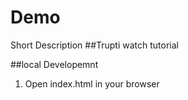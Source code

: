 # Demo 



Short Description
##Trupti
watch tutorial

##local Developemnt 
1. Open index.html in your browser


